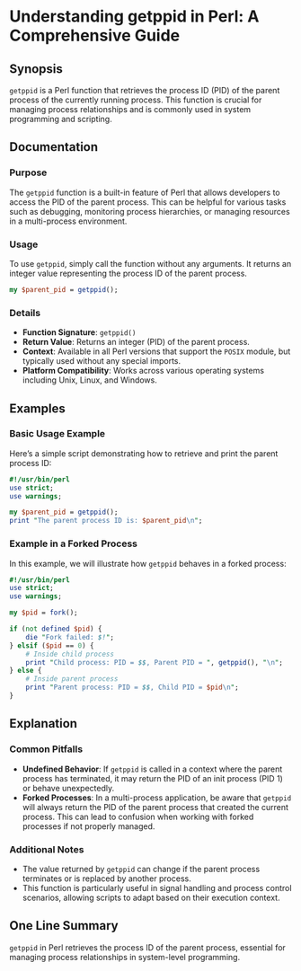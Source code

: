 <!--
Meta Description: # Understanding getppid in Perl: A Comprehensive Guide ## Synopsis `getppid` is a Perl function that retrieves the process ID (PID) of the parent proc...
Meta Keywords: process, pid, getppid, parent, perl
-->

# Understanding getppid in Perl: A Comprehensive Guide

## Synopsis
`getppid` is a Perl function that retrieves the process ID (PID) of the parent process of the currently running process. This function is crucial for managing process relationships and is commonly used in system programming and scripting.

## Documentation
### Purpose
The `getppid` function is a built-in feature of Perl that allows developers to access the PID of the parent process. This can be helpful for various tasks such as debugging, monitoring process hierarchies, or managing resources in a multi-process environment.

### Usage
To use `getppid`, simply call the function without any arguments. It returns an integer value representing the process ID of the parent process.

```perl
my $parent_pid = getppid();
```

### Details
- **Function Signature**: `getppid()`
- **Return Value**: Returns an integer (PID) of the parent process.
- **Context**: Available in all Perl versions that support the `POSIX` module, but typically used without any special imports.
- **Platform Compatibility**: Works across various operating systems including Unix, Linux, and Windows.

## Examples
### Basic Usage Example
Here’s a simple script demonstrating how to retrieve and print the parent process ID:

```perl
#!/usr/bin/perl
use strict;
use warnings;

my $parent_pid = getppid();
print "The parent process ID is: $parent_pid\n";
```

### Example in a Forked Process
In this example, we will illustrate how `getppid` behaves in a forked process:

```perl
#!/usr/bin/perl
use strict;
use warnings;

my $pid = fork();

if (not defined $pid) {
    die "Fork failed: $!";
} elsif ($pid == 0) {
    # Inside child process
    print "Child process: PID = $$, Parent PID = ", getppid(), "\n";
} else {
    # Inside parent process
    print "Parent process: PID = $$, Child PID = $pid\n";
}
```

## Explanation
### Common Pitfalls
- **Undefined Behavior**: If `getppid` is called in a context where the parent process has terminated, it may return the PID of an init process (PID 1) or behave unexpectedly.
- **Forked Processes**: In a multi-process application, be aware that `getppid` will always return the PID of the parent process that created the current process. This can lead to confusion when working with forked processes if not properly managed.

### Additional Notes
- The value returned by `getppid` can change if the parent process terminates or is replaced by another process.
- This function is particularly useful in signal handling and process control scenarios, allowing scripts to adapt based on their execution context.

## One Line Summary
`getppid` in Perl retrieves the process ID of the parent process, essential for managing process relationships in system-level programming.